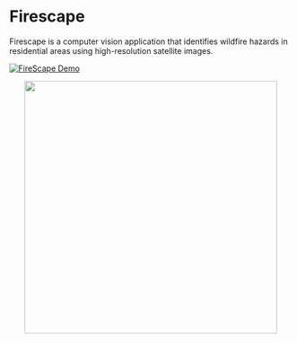# Firescape
Firescape is a computer vision application that identifies wildfire hazards in residential areas using high-resolution satellite images. 

[![FireScape Demo](https://gifs.com/gif/firescape-P7v3v1)](https://www.youtube.com/watch?v=JrvrE_qidKE)

<p align="center">
  <img width="450" src="https://gifs.com/gif/firescape-P7v3v1)">
</p>
